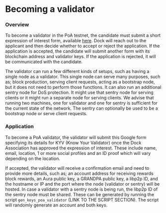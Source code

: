 # Becoming a validator

### Overview

To become a validator in the PoA testnet, the candidate must submit a short expression of interest form, available [here](https://accounts.google.com/ServiceLogin?service=wise&passive=1209600&continue=https://docs.google.com/forms/d/e/1FAIpQLSc_jjdscJCF9l8hyYnsIa45_EDQ22zk9jiVQiTZI7THb8ozWw/viewform?pli%3D1&followup=https://docs.google.com/forms/d/e/1FAIpQLSc_jjdscJCF9l8hyYnsIa45_EDQ22zk9jiVQiTZI7THb8ozWw/viewform?pli%3D1&ltmpl=forms). Dock will reach out to the applicant and then decide whether to accept or reject the application. If the application is accepted, the candidate will submit another form with its blockchain address and validator keys. If the application is rejected, it will be communicated with the candidate. 

The validator can run a few different kinds of setups, such as having a single node as a validator. This single node can serve many purposes, such as; block production, serving client requests, acting as a bootstrap node, but it does not need to perform those functions. It can also run an additional sentry node for DoS protection. It might use that sentry node for serving clients or it might run a separate node for serving clients. We advise that running two machines, one for validator and one for sentry is sufficient for the current state of the network. The sentry can optionally be used to be a bootstrap node or serve client requests.

### Application

To become a PoA validator, the validator will submit this Google form specifying its details for KYV \(Know Your Validator\) once the Dock Association has approved the expression of interest. These include name, email, location, 1 or more social profiles and an ID proof which will vary depending on the location. 

If accepted, the validator will receive a confirmation email and need to provide more details, such as; an account address for receiving rewards block rewards, an Aura public key, a GRANDPA public key, a libp2p ID, and the hostname or IP and the port where the node \(validator or sentry\) will be hosted. In case a validator with a sentry node is being run, the libp2p ID of the sentry node must be shared. These can be generated by running the script `gen_keys_poa_validator` \(LINK TO THE SCRIPT SECTION\). The script will randomly generate an account and both keys.

